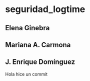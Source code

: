 # seguridad_logtime
## Elena Ginebra 
## Mariana A. Carmona
## J. Enrique Domínguez
Hola hice un commit
